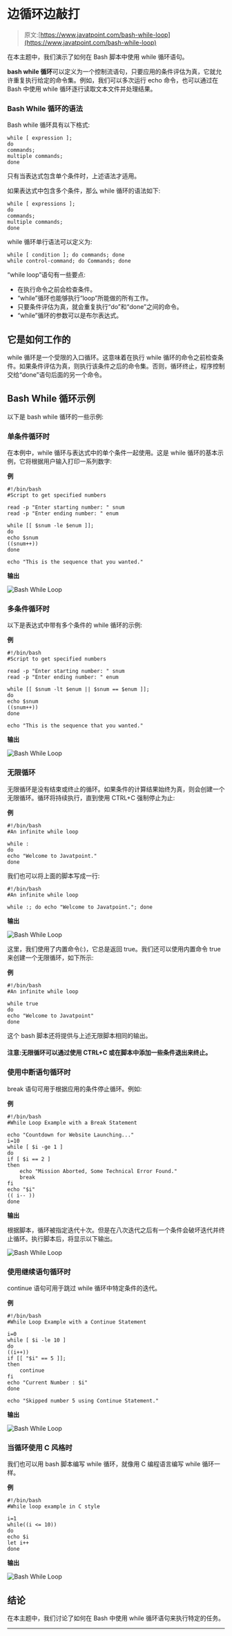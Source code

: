# 边循环边敲打

> 原文:[https://www.javatpoint.com/bash-while-loop](https://www.javatpoint.com/bash-while-loop)

在本主题中，我们演示了如何在 Bash 脚本中使用 while 循环语句。

**bash while 循环**可以定义为一个控制流语句，只要应用的条件评估为真，它就允许重复执行给定的命令集。例如，我们可以多次运行 echo 命令，也可以通过在 Bash 中使用 while 循环逐行读取文本文件并处理结果。

### Bash While 循环的语法

Bash while 循环具有以下格式:

```
while [ expression ];
do
commands;
multiple commands;
done

```

只有当表达式包含单个条件时，上述语法才适用。

如果表达式中包含多个条件，那么 while 循环的语法如下:

```
while [ expressions ];
do
commands;
multiple commands;
done

```

while 循环单行语法可以定义为:

```
while [ condition ]; do commands; done
while control-command; do Commands; done

```

“while loop”语句有一些要点:

*   在执行命令之前会检查条件。
*   “while”循环也能够执行“loop”所能做的所有工作。
*   只要条件评估为真，就会重复执行“do”和“done”之间的命令。
*   “while”循环的参数可以是布尔表达式。

## 它是如何工作的

while 循环是一个受限的入口循环。这意味着在执行 while 循环的命令之前检查条件。如果条件评估为真，则执行该条件之后的命令集。否则，循环终止，程序控制交给“done”语句后面的另一个命令。

## Bash While 循环示例

以下是 bash while 循环的一些示例:

### 单条件循环时

在本例中，while 循环与表达式中的单个条件一起使用。这是 while 循环的基本示例，它将根据用户输入打印一系列数字:

**例**

```
#!/bin/bash
#Script to get specified numbers

read -p "Enter starting number: " snum
read -p "Enter ending number: " enum

while [[ $snum -le $enum ]];
do
echo $snum
((snum++))
done

echo "This is the sequence that you wanted."

```

**输出**

![Bash While Loop](../Images/02afc1bfdedee75ddde7bb6e6b66019f.png)

### 多条件循环时

以下是表达式中带有多个条件的 while 循环的示例:

**例**

```
#!/bin/bash
#Script to get specified numbers

read -p "Enter starting number: " snum
read -p "Enter ending number: " enum

while [[ $snum -lt $enum || $snum == $enum ]];
do
echo $snum
((snum++))
done

echo "This is the sequence that you wanted."

```

**输出**

![Bash While Loop](../Images/84b91a6f4dc24df65ee0e8cc56ee17f2.png)

### 无限循环

无限循环是没有结束或终止的循环。如果条件的计算结果始终为真，则会创建一个无限循环。循环将持续执行，直到使用 CTRL+C 强制停止为止:

**例**

```
#!/bin/bash
#An infinite while loop

while :
do
echo "Welcome to Javatpoint."
done

```

我们也可以将上面的脚本写成一行:

```
#!/bin/bash
#An infinite while loop

while :; do echo "Welcome to Javatpoint."; done

```

**输出**

![Bash While Loop](../Images/b11c6057a624c874aea0959d052c08ff.png)

这里，我们使用了内置命令(:)，它总是返回 true。我们还可以使用内置命令 true 来创建一个无限循环，如下所示:

**例**

```
#!/bin/bash
#An infinite while loop

while true
do
echo "Welcome to Javatpoint"
done

```

这个 bash 脚本还将提供与上述无限脚本相同的输出。

#### 注意:无限循环可以通过使用 CTRL+C 或在脚本中添加一些条件退出来终止。

### 使用中断语句循环时

break 语句可用于根据应用的条件停止循环。例如:

**例**

```
#!/bin/bash
#While Loop Example with a Break Statement

echo "Countdown for Website Launching..."
i=10
while [ $i -ge 1 ]
do
if [ $i == 2 ]
then
	echo "Mission Aborted, Some Technical Error Found."
	break
fi
echo "$i"
(( i-- ))
done

```

**输出**

根据脚本，循环被指定迭代十次。但是在八次迭代之后有一个条件会破坏迭代并终止循环。执行脚本后，将显示以下输出。

![Bash While Loop](../Images/75e558f976a1c193eb54da0018a5845d.png)

### 使用继续语句循环时

continue 语句可用于跳过 while 循环中特定条件的迭代。

**例**

```
#!/bin/bash
#While Loop Example with a Continue Statement

i=0
while [ $i -le 10 ]
do
((i++))
if [[ "$i" == 5 ]];
then
	continue
fi
echo "Current Number : $i"
done

echo "Skipped number 5 using Continue Statement."

```

**输出**

![Bash While Loop](../Images/d4dfbfdf8c5a687b68087c4cb16dff23.png)

### 当循环使用 C 风格时

我们也可以用 bash 脚本编写 while 循环，就像用 C 编程语言编写 while 循环一样。

**例**

```
#!/bin/bash
#While loop example in C style

i=1
while((i <= 10))
do
echo $i
let i++
done

```

**输出**

![Bash While Loop](../Images/2557c7362dbf68e41bb27a4022eeba3e.png)

## 结论

在本主题中，我们讨论了如何在 Bash 中使用 while 循环语句来执行特定的任务。

* * *